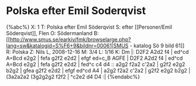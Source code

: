 # Polska efter Emil Soderqvist

{%abc%}
X: 1
T: Polska efter Emil Söderqvist
S: efter [[Personer/Emil Söderqvist]], Flen
O: Södermanland
B: [[http://www.smus.se/earkiv/fmk/browselarge.php?lang=sw&katalogid=S%F6+9&bildnr=00061|SMUS - katalog Sö 9 bild 61]]
R: Polska
Z: Nils L, 2008-12-16
M: 3/4
L: 1/16
K: Dm
|: D2F2 A2d2 f4 | ed^cd A=Bcd e2g2 | fefa g2f2 e2d2 | efgf ed=c_B AGFE |
   D2F2 A2d2 f4 | ed^cd A=Bcd e2g2 | fefa g2f2 e2d2 | fed^c c4 d4 ::
   a2g2 f2a2 c'2a2 | g2f2 e2g2 b2g2 | gfea g2f2 e2d2 | efgf ed^cd A4 |
   a2g2 f2a2 c'2a2 | g2f2 e2g2 b2g2 | (3a2a2a2 (3g2g2g2 f2f2 | ^c2e2 d4 D4 :|
{%endabc%}

